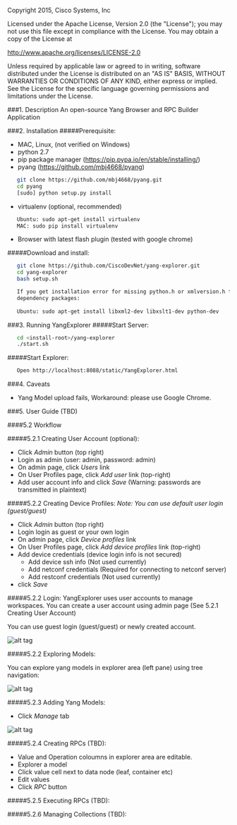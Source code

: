 Copyright 2015, Cisco Systems, Inc

Licensed under the Apache License, Version 2.0 (the "License");
you may not use this file except in compliance with the License.
You may obtain a copy of the License at

http://www.apache.org/licenses/LICENSE-2.0

Unless required by applicable law or agreed to in writing, software
distributed under the License is distributed on an "AS IS" BASIS,
WITHOUT WARRANTIES OR CONDITIONS OF ANY KIND, either express or implied.
See the License for the specific language governing permissions and
limitations under the License.

###1. Description
   An open-source Yang Browser and RPC Builder Application

###2. Installation
#####Prerequisite:
   - MAC, Linux, (not verified on Windows)
   - python 2.7
   - pip package manager (https://pip.pypa.io/en/stable/installing/)
   - pyang (https://github.com/mbj4668/pyang)

```bash
   git clone https://github.com/mbj4668/pyang.git
   cd pyang
   [sudo] python setup.py install
```
   - virtualenv (optional, recommended)
```bash
   Ubuntu: sudo apt-get install virtualenv
   MAC: sudo pip install virtualenv
```
   - Browser with latest flash plugin (tested with google chrome)

#####Download and install:
```bash
   git clone https://github.com/CiscoDevNet/yang-explorer.git
   cd yang-explorer
   bash setup.sh
```

```bash
   If you get installation error for missing python.h or xmlversion.h try installing
   dependency packages:
   
   Ubuntu: sudo apt-get install libxml2-dev libxslt1-dev python-dev
```

###3. Running YangExplorer
#####Start Server:
```bash
   cd <install-root>/yang-explorer
   ./start.sh
```

#####Start Explorer:
```bash
   Open http://localhost:8088/static/YangExplorer.html
```

###4. Caveats
   - Yang Model upload fails, Workaround: please use Google Chrome.

###5. User Guide (TBD)

####5.2 Workflow

#####5.2.1 Creating User Account (optional):
   - Click *Admin* button (top right)
   - Login as admin (user: admin, password: admin)
   - On admin page, click *Users* link
   - On User Profiles page, click *Add user* link (top-right)
   - Add user account info and click *Save* (Warning: passwords are transmitted in plaintext)

#####5.2.2 Creating Device Profiles:
   *Note: You can use default user login (guest/guest)*
   - Click *Admin* button (top right)
   - Login login as guest or your own login
   - On admin page, click *Device profiles* link
   - On User Profiles page, click *Add device profiles* link (top-right)
   - Add device credentials (device login info is not secured)
      - Add device ssh info (Not used currently)
      - Add netconf credentials (Required for connecting to netconf server)
      - Add restconf credentials (Not used currently)
   - click *Save*
   
#####5.2.2 Login:
   YangExplorer uses user accounts to manage workspaces. You can create a user account using admin
   page (See 5.2.1 Creating User Account)

   You can use guest login (guest/guest) or newly created account.

   ![alt tag](https://github.com/CiscoDevNet/yang-explorer/blob/master/docs/images/YangExplorer.png)

#####5.2.2 Exploring Models:

   You can explore yang models in explorer area (left pane) using tree navigation:
   
   ![alt tag](https://github.com/CiscoDevNet/yang-explorer/blob/master/docs/images/explorer.png)
   
#####5.2.3 Adding Yang Models:
   - Click *Manage* tab
   
   ![alt tag](https://github.com/CiscoDevNet/yang-explorer/blob/master/docs/images/manage.png)

#####5.2.4 Creating RPCs (TBD):
   - Value and Operation coloumns in explorer area are editable.
   - Explorer a model
   - Click value cell next to data node (leaf, container etc)
   - Edit values
   - Click *RPC* button

#####5.2.5 Executing RPCs (TBD):

#####5.2.6 Managing Collections (TBD):
